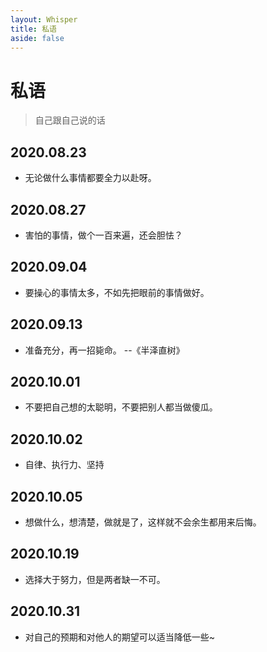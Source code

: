```yaml
---
layout: Whisper
title: 私语
aside: false
---
```


# 私语

> 自己跟自己说的话

## 2020.08.23

- 无论做什么事情都要全力以赴呀。

## 2020.08.27

- 害怕的事情，做个一百来遍，还会胆怯？

## 2020.09.04

- 要操心的事情太多，不如先把眼前的事情做好。

## 2020.09.13

- 准备充分，再一招毙命。 --《半泽直树》

## 2020.10.01

- 不要把自己想的太聪明，不要把别人都当做傻瓜。

## 2020.10.02

- 自律、执行力、坚持

## 2020.10.05

- 想做什么，想清楚，做就是了，这样就不会余生都用来后悔。

## 2020.10.19

- 选择大于努力，但是两者缺一不可。

## 2020.10.31

- 对自己的预期和对他人的期望可以适当降低一些~
